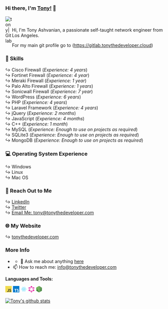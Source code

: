 ### Hi there, I'm [Tony!](https://tonythedeveloper.com) 👋

<a href="https://gitlab.com/Tony-The-Developer">
  <img align="left" alt="tony| Gitlab" width="21px" src="https://about.gitlab.com/images/press/logo/png/gitlab-icon-rgb.png" />
</a>

<br>
<br>
Hi, I'm Tony Ashvanian, a passionate self-taught network engineer from Los Angeles.

For my main git profile go to (https://gitlab.tonythedeveloper.cloud)
### 💪 Skills
↪️ Cisco Firewall (<i>Experience: 4 years</i>)<br>
↪️ Fortinet Firewall (<i>Experience: 4 year</i>)<br>
↪️ Meraki Firewall (<i>Experience: 1 year</i>)<br>
↪️ Palo Alto Firewall (<i>Experience: 1 years</i>)<br>
↪️ Sonicwall Firewall (<i>Experience: 7 year</i>)<br>
↪️ WordPress (<i>Experience: 6 years</i>)<br>
↪️ PHP (<i>Experience: 4 years</i>)<br>
↪️ Laravel Framework (<i>Experience: 4 years</i>)<br>
↪️ jQuery (<i>Experience: 2 months</i>)<br>
↪️ JavaScript (<i>Experience: 4 months</i>)<br>
↪️ C++ (<i>Experience: 1 month</i>)<br>
↪️ MySQL (<i>Experience: Enough to use on projects as required</i>)<br>
↪️ SQLite3 (<i>Experience: Enough to use on projects as required</i>)<br>
↪️ MongoDB (<i>Experience: Enough to use on projects as required</i>)<br>

### 💻 Operating System Experience
↪️ Windows<br>
↪️ Linux<br>
↪️ Mac OS<br>

### 📨 Reach Out to Me
↪️ <a href="https://linkedin.com/in/tony-ash-410a00206/" target="_blank">LinkedIn</a><br>
↪️ <a href="https://www.twitter.com/tony_developer" target="_blank">Twitter</a><br>
↪️ <a href="mailto:tony@tonythedeveloper.com" target="_blank">Email Me: tony@tonythedeveloper.com</a><br>


### 🌐 My Website
↪️ <a href="https://tonythedeveloper.com" target="_blank">tonythedeveloper.com</a><br>


### More Info 

- - 💬 Ask me about anything [here](mailto:info@tonythedeveloper.com)
- 📫 How to reach me: info@tonythedeveloper.com

**Languages and Tools:**  

<code><img height="20" src="https://raw.githubusercontent.com/github/explore/80688e429a7d4ef2fca1e82350fe8e3517d3494d/topics/javascript/javascript.png"></code>
<code><img height="20" src="https://raw.githubusercontent.com/github/explore/80688e429a7d4ef2fca1e82350fe8e3517d3494d/topics/typescript/typescript.png"></code>
<code><img height="20" src="https://raw.githubusercontent.com/github/explore/80688e429a7d4ef2fca1e82350fe8e3517d3494d/topics/react/react.png"></code>
<code><img height="20" src="https://raw.githubusercontent.com/github/explore/5c058a388828bb5fde0bcafd4bc867b5bb3f26f3/topics/graphql/graphql.png"></code>
<code><img height="20" src="https://raw.githubusercontent.com/github/explore/80688e429a7d4ef2fca1e82350fe8e3517d3494d/topics/nodejs/nodejs.png"></code>    





<a href="https://github.com/Tony-The-Developer">
  <img align="center" src="https://github-readme-stats.vercel.app/api?username=Tony-The-Developer&show_icons=true&include_all_commits=true&theme=radical" alt="Tony's github stats" />
</a>
